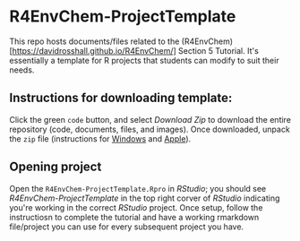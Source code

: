 # R4EnvChem-ProjectTemplate

This repo hosts documents/files related to the (R4EnvChem)[https://davidrosshall.github.io/R4EnvChem/] Section 5 Tutorial. It's essentially a template for R projects that students can modify to suit their needs. 

## Instructions for downloading template: 

Click the green `code` button, and select *Download Zip* to download the entire repository (code, documents, files, and images). Once downloaded, unpack the `zip` file (instructions for [Windows](https://support.microsoft.com/en-us/windows/zip-and-unzip-files-8d28fa72-f2f9-712f-67df-f80cf89fd4e5) and [Apple](https://support.apple.com/en-ca/guide/mac-help/mchlp2528/mac)). 

## Opening project

Open the `R4EnvChem-ProjectTemplate.Rpro` in *RStudio*; you should see *R4EnvChem-ProjectTemplate* in the top right corver of *RStudio* indicating you're working in the correct *RStudio* project. Once setup, follow the instructiosn to complete the tutorial and have a working rmarkdown file/project you can use for every subsequent project you have. 

